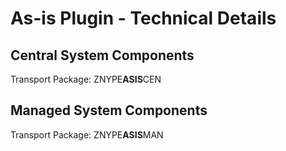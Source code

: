 # As-is Plugin - Technical Details

## Central System Components

Transport Package: ZNYPE**ASIS**CEN

## Managed System Components

Transport Package: ZNYPE**ASIS**MAN